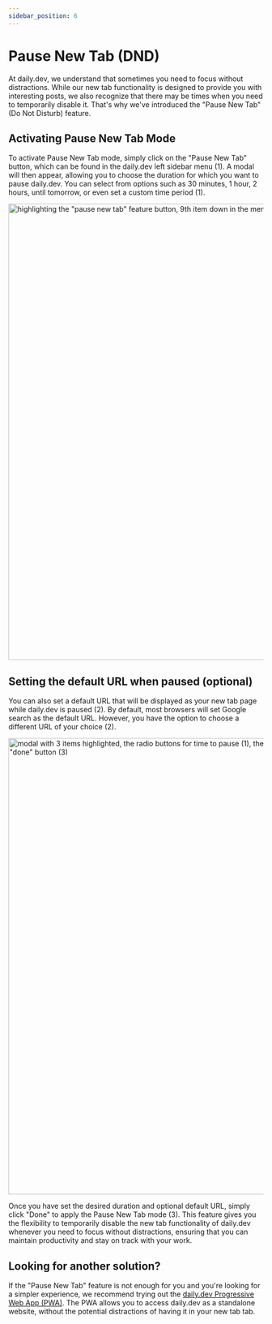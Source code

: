```yaml
---
sidebar_position: 6
---
```


# Pause New Tab (DND)

At daily.dev, we understand that sometimes you need to focus without distractions. While our new tab functionality is designed to provide you with interesting posts, we also recognize that there may be times when you need to temporarily disable it. That's why we've introduced the "Pause New Tab" (Do Not Disturb) feature.

## Activating Pause New Tab Mode

To activate Pause New Tab mode, simply click on the "Pause New Tab" button, which can be found in the daily.dev left sidebar menu (1). A modal will then appear, allowing you to choose the duration for which you want to pause daily.dev. You can select from options such as 30 minutes, 1 hour, 2 hours, until tomorrow, or even set a custom time period (1).

<img src="https://daily-now-res.cloudinary.com/image/upload/v1663400467/docs-v2/pause-new-tab-1.jpg" alt='highlighting the "pause new tab" feature button, 9th item down in the menu (item 1)' width="900" height="900" />

## Setting the default URL when paused (optional)

You can also set a default URL that will be displayed as your new tab page while daily.dev is paused (2). By default, most browsers will set Google search as the default URL. However, you have the option to choose a different URL of your choice (2).

<img src="https://daily-now-res.cloudinary.com/image/upload/v1663400467/docs-v2/pause-new-tab-2.jpg" alt='modal with 3 items highlighted, the radio buttons for time to pause (1), the default URL input above the radio buttons (2) and the "done" button (3)' width="900" height="900" loading="lazy"/>

Once you have set the desired duration and optional default URL, simply click "Done" to apply the Pause New Tab mode (3). This feature gives you the flexibility to temporarily disable the new tab functionality of daily.dev whenever you need to focus without distractions, ensuring that you can maintain productivity and stay on track with your work.

## Looking for another solution?

If the "Pause New Tab" feature is not enough for you and you're looking for a simpler experience, we recommend trying out the [daily.dev Progressive Web App (PWA)](../getting-started/pwa.md). The PWA allows you to access daily.dev as a standalone website, without the potential distractions of having it in your new tab tab. 